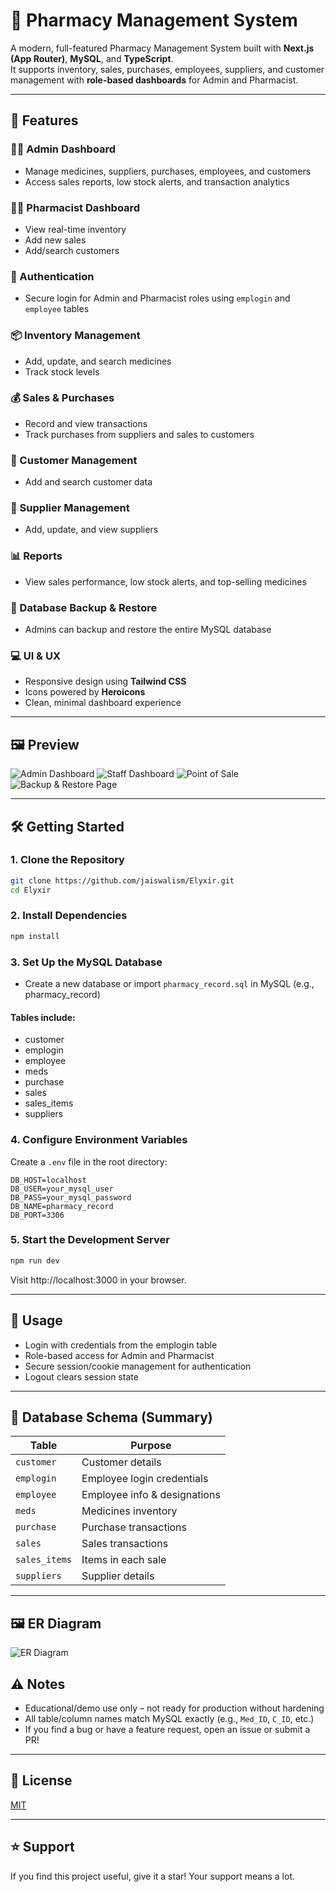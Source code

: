 # 💊 Pharmacy Management System

A modern, full-featured Pharmacy Management System built with **Next.js (App Router)**, **MySQL**, and **TypeScript**.  
It supports inventory, sales, purchases, employees, suppliers, and customer management with **role-based dashboards** for Admin and Pharmacist.

---

## 🚀 Features

### 🧑‍💼 Admin Dashboard
- Manage medicines, suppliers, purchases, employees, and customers
- Access sales reports, low stock alerts, and transaction analytics

### 👨‍⚕️ Pharmacist Dashboard
- View real-time inventory
- Add new sales
- Add/search customers

### 🔐 Authentication
- Secure login for Admin and Pharmacist roles using `emplogin` and `employee` tables

### 📦 Inventory Management
- Add, update, and search medicines
- Track stock levels

### 💰 Sales & Purchases
- Record and view transactions
- Track purchases from suppliers and sales to customers

### 🧍 Customer Management
- Add and search customer data

### 🏢 Supplier Management
- Add, update, and view suppliers

### 📊 Reports
- View sales performance, low stock alerts, and top-selling medicines

### 💾 Database Backup & Restore
- Admins can backup and restore the entire MySQL database

### 💻 UI & UX
- Responsive design using **Tailwind CSS**
- Icons powered by **Heroicons**
- Clean, minimal dashboard experience

---
## 🖼 Preview

![Admin Dashboard](./public/AdminPage.png)
![Staff Dashboard](./public/StaffPage.png)
![Point of Sale](./public/SalesPage.png)
![Backup & Restore Page](./public/BackupPage.png)

---

## 🛠 Getting Started

### 1. Clone the Repository
```bash
git clone https://github.com/jaiswalism/Elyxir.git
cd Elyxir
```

### 2. Install Dependencies
```bash
npm install
```

### 3. Set Up the MySQL Database
- Create a new database or import `pharmacy_record.sql` in MySQL (e.g., pharmacy_record)

#### Tables include:
- customer
- emplogin
- employee
- meds
- purchase
- sales
- sales_items
- suppliers

### 4. Configure Environment Variables
Create a `.env` file in the root directory:

```env
DB_HOST=localhost
DB_USER=your_mysql_user
DB_PASS=your_mysql_password
DB_NAME=pharmacy_record
DB_PORT=3306
```

### 5. Start the Development Server
```bash
npm run dev
```
Visit http://localhost:3000 in your browser.

---

## 🔑 Usage
- Login with credentials from the emplogin table
- Role-based access for Admin and Pharmacist
- Secure session/cookie management for authentication
- Logout clears session state

---

## 🧬 Database Schema (Summary)

| Table                  | Purpose                           |
|------------------------|-----------------------------------|
| `customer`             | Customer details                  |
| `emplogin`             | Employee login credentials        |
| `employee`             | Employee info & designations      |
| `meds`                 | Medicines inventory               |
| `purchase`             | Purchase transactions             |
| `sales`                | Sales transactions                |
| `sales_items`          | Items in each sale                |
| `suppliers`            | Supplier details                  |

---

## 🖼 ER Diagram

![ER Diagram](./public/ER.jpg)


## ⚠️ Notes

- Educational/demo use only – not ready for production without hardening  
- All table/column names match MySQL exactly (e.g., `Med_ID`, `C_ID`, etc.)  
- If you find a bug or have a feature request, open an issue or submit a PR!

---

## 📄 License

[MIT](LICENSE)

---

## ⭐ Support

If you find this project useful, give it a star! Your support means a lot.